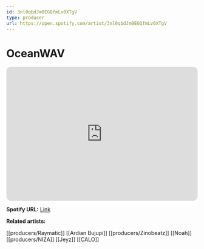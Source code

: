 ```yaml
---
id: 3nl0qbdJm0EGQfmLv0XTgV
type: producer
url: https://open.spotify.com/artist/3nl0qbdJm0EGQfmLv0XTgV
---
```

# OceanWAV

<iframe style="border-radius:12px" src="https://open.spotify.com/embed/artist/3nl0qbdJm0EGQfmLv0XTgV" width="100%" height="352" frameBorder="0" allowfullscreen="" allow="autoplay; clipboard-write; encrypted-media; fullscreen; picture-in-picture" loading="lazy"></iframe>

**Spotify URL:** [Link](https://open.spotify.com/artist/3nl0qbdJm0EGQfmLv0XTgV)

**Related artists:**

[[producers/Raymatic]]
[[Ardian Bujupi]]
[[producers/Zinobeatz]]
[[Noah]]
[[producers/NIZA]]
[[Jeyz]]
[[CALO]]
